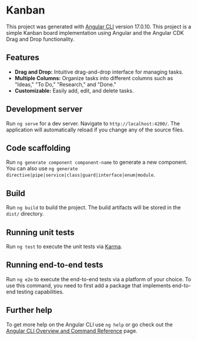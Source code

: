# Kanban

This project was generated with [Angular CLI](https://github.com/angular/angular-cli) version 17.0.10.
This project is a simple Kanban board implementation using Angular and the Angular CDK Drag and Drop functionality.

## Features

- **Drag and Drop:** Intuitive drag-and-drop interface for managing tasks.
- **Multiple Columns:** Organize tasks into different columns such as "Ideas," "To Do," "Research," and "Done."
- **Customizable:** Easily add, edit, and delete tasks.

## Development server

Run `ng serve` for a dev server. Navigate to `http://localhost:4200/`. The application will automatically reload if you change any of the source files.

## Code scaffolding

Run `ng generate component component-name` to generate a new component. You can also use `ng generate directive|pipe|service|class|guard|interface|enum|module`.

## Build

Run `ng build` to build the project. The build artifacts will be stored in the `dist/` directory.

## Running unit tests

Run `ng test` to execute the unit tests via [Karma](https://karma-runner.github.io).

## Running end-to-end tests

Run `ng e2e` to execute the end-to-end tests via a platform of your choice. To use this command, you need to first add a package that implements end-to-end testing capabilities.

## Further help

To get more help on the Angular CLI use `ng help` or go check out the [Angular CLI Overview and Command Reference](https://angular.io/cli) page.
